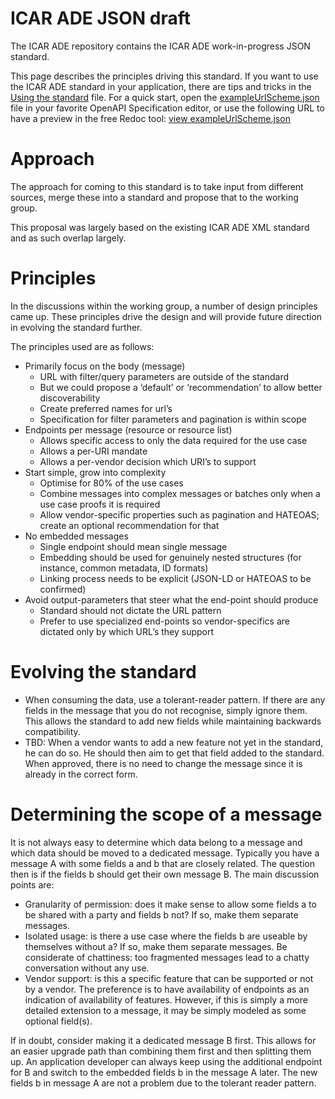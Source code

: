 # ICAR ADE JSON draft
The ICAR ADE repository contains the ICAR ADE work-in-progress JSON standard. 

This page describes the principles driving this standard. If you want to use the ICAR ADE standard in your application, there are tips and 
tricks in the [Using the standard](https://github.com/adewg/ICAR/blob/master/Using%20the%20standard.md) file. For a quick start, open the 
[exampleUrlScheme.json](https://raw.githubusercontent.com/adewg/ICAR/master/url-schemes/exampleUrlScheme.json) file in 
your favorite OpenAPI Specification editor, or use the following URL to have a preview in the free Redoc tool: [view 
exampleUrlScheme.json](https://redocly.github.io/redoc/?url=https://raw.githubusercontent.com/adewg/ICAR/master/url-schemes/exampleUrlScheme.json)


Approach
========

The approach for coming to this standard is to take input from different sources, 
merge these into a standard and propose that to the working group.

This proposal was largely based on the existing ICAR ADE XML standard and as such overlap largely.


Principles
==========
In the discussions within the working group, a number of design principles came up. These principles drive the design and will provide future direction in evolving the standard further.

The principles used are as follows:
* Primarily focus on the body (message)
  * URL with filter/query parameters are outside of the standard
  * But we could propose a ‘default’ or ‘recommendation’ to allow better discoverability
  * Create preferred names for url’s
  * Specification for filter parameters and pagination is within scope
* Endpoints per message (resource or resource list)
  * Allows specific access to only the data required for the use case 
  * Allows a per-URI mandate
  * Allows a per-vendor decision which URI’s to support
* Start simple, grow into complexity
  * Optimise for 80% of the use cases
  * Combine messages into complex messages or batches only when a use case proofs it is required
  * Allow vendor-specific properties such as pagination and HATEOAS; create an optional recommendation for that
* No embedded messages 
  * Single endpoint should mean single message 
  * Embedding should be used for genuinely nested structures (for instance, common metadata, ID formats)
  * Linking process needs to be explicit (JSON-LD or HATEOAS to be confirmed)
* Avoid output-parameters that steer what the end-point should produce
  * Standard should not dictate the URL pattern
  * Prefer to use specialized end-points so vendor-specifics are dictated only by which URL’s they support

Evolving the standard
=====================

* When consuming the data, use a tolerant-reader pattern. If there are any fields in the message that you do not recognise, simply ignore them. This allows the standard to add new fields while maintaining backwards 
compatibility.
* TBD: When a vendor wants to add a new feature not yet in the standard, he can do so. He should then aim to get that field added to the standard. When approved, there is no need to change the message since it is already in the correct form.

Determining the scope of a message
==================================

It is not always easy to determine which data belong to a message and which data should be moved to a dedicated message. Typically you have a message A with some fields a and b that are closely related. The question 
then is if the fields b should get their own message B. The main discussion points are:

* Granularity of permission: does it make sense to allow some fields a to be shared with a party and fields b not? If so, make them separate messages. 
* Isolated usage: is there a use case where the fields b are useable by themselves without a? If so, make them separate messages. Be considerate of chattiness: too fragmented messages lead to a chatty conversation without any use.
* Vendor support: is this a specific feature that can be supported or not by a vendor. The preference is to have availability of endpoints as an indication of availability of features. However, if this is simply a more detailed extension to a message, it may be simply modeled as some optional field(s).

If in doubt, consider making it a dedicated message B first. This allows for an easier upgrade path than combining them first and then splitting them up. An application developer can always keep using the additional 
endpoint for B and switch to the embedded fields b in the message A later. The new fields b in message A are not a problem due to the tolerant reader pattern.

